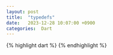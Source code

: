 ```yaml
---
layout: post
title:  "typedefs"
date:   2023-12-28 10:07:00 +0900
categories:  Dart
---
```


{% highlight dart %}
{% endhighlight %}
